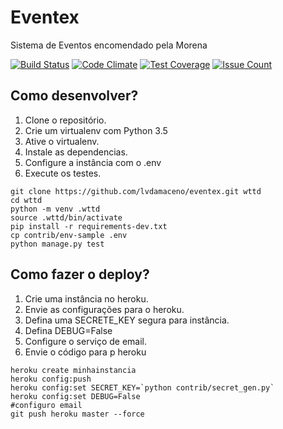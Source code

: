 # Eventex

Sistema de Eventos encomendado pela Morena

[![Build Status](https://travis-ci.org/lvdamaceno/eventex.svg?branch=master)](https://travis-ci.org/lvdamaceno/eventex)
[![Code Climate](https://codeclimate.com/repos/5689f7666b58a245c10008fb/badges/b81cd92d990e4ec680c8/gpa.svg)](https://codeclimate.com/repos/5689f7666b58a245c10008fb/feed)
[![Test Coverage](https://codeclimate.com/repos/5689f7666b58a245c10008fb/badges/b81cd92d990e4ec680c8/coverage.svg)](https://codeclimate.com/repos/5689f7666b58a245c10008fb/coverage)
[![Issue Count](https://codeclimate.com/repos/5689f7666b58a245c10008fb/badges/b81cd92d990e4ec680c8/issue_count.svg)](https://codeclimate.com/repos/5689f7666b58a245c10008fb/feed)

## Como desenvolver?

1. Clone o repositório.
2. Crie um virtualenv com Python 3.5
3. Ative o virtualenv.
4. Instale as dependencias.
5. Configure a instância com o .env
6. Execute os testes.

```console
git clone https://github.com/lvdamaceno/eventex.git wttd
cd wttd
python -m venv .wttd
source .wttd/bin/activate
pip install -r requirements-dev.txt
cp contrib/env-sample .env
python manage.py test
```

## Como fazer o deploy?

1. Crie uma instância no heroku.
2. Envie as configurações para o heroku.
3. Defina uma SECRETE_KEY segura para instância.
4. Defina DEBUG=False
5. Configure o serviço de email.
6. Envie o código para p heroku

```console
heroku create minhainstancia
heroku config:push
heroku config:set SECRET_KEY=`python contrib/secret_gen.py`
heroku config:set DEBUG=False
#configuro email
git push heroku master --force
```